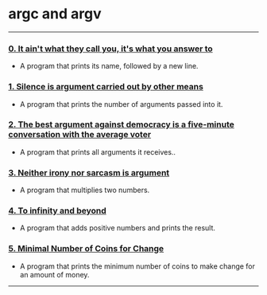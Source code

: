 # argc and argv
---

### [0. It ain't what they call you, it's what you answer to](./0-whatsmyname.c)
* A program that prints its name, followed by a new line.


### [1. Silence is argument carried out by other means](./1-args.c)
* A program that prints the number of arguments passed into it.


### [2. The best argument against democracy is a five-minute conversation with the average voter](./2-args.c)
* A program that prints all arguments it receives..


### [3. Neither irony nor sarcasm is argument](./3-mul.c)
* A program that multiplies two numbers.


### [4. To infinity and beyond](./4-add.c)
* A program that adds positive numbers and prints the result.


### [5. Minimal Number of Coins for Change](./100-change.c)
* A program that prints the minimum number of coins to make change for an amount of money.

---
